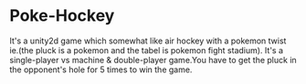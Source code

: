 # Poke-Hockey
It's a unity2d game which somewhat like air hockey with a pokemon twist ie.(the pluck is a pokemon and the tabel is pokemon fight stadium). It's a single-player vs machine & double-player game.You have to get the pluck in the opponent's hole for 5 times to win the game.
